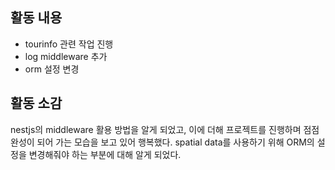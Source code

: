 ## 활동 내용

- tourinfo 관련 작업 진행
- log middleware 추가
- orm 설정 변경

## 활동 소감

nestjs의 middleware 활용 방법을 알게 되었고, 이에 더해 프로젝트를 진행하며 점점 완성이 되어 가는 모습을 보고 있어 행복했다. spatial data를 사용하기 위해 ORM의 설정을 변경해줘야 하는 부분에 대해 알게 되었다.

